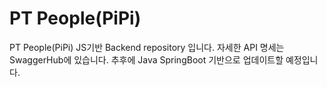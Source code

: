 # PT People(PiPi)
PT People(PiPi) JS기반 Backend repository 입니다.
자세한 API 명세는 SwaggerHub에 있습니다.
추후에 Java SpringBoot 기반으로 업데이트할 예정입니다.

